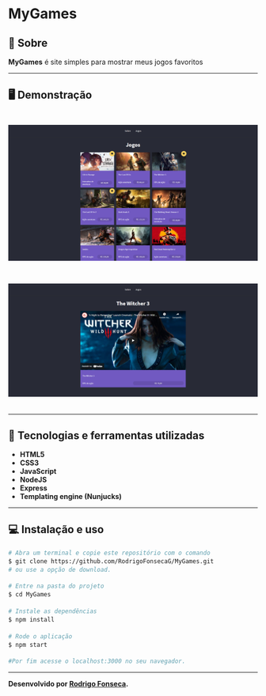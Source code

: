# MyGames



## 📝 Sobre

**MyGames** é site simples para mostrar meus jogos favoritos
  

---------


## 🖥️ Demonstração

<h1>
    <img src="games.png"
</h1> 

<h1>
    <img src="search.png"
</h1>

----------



## 🚀 Tecnologias e ferramentas utilizadas

- **HTML5**
- **CSS3**
- **JavaScript**
- **NodeJS**
- **Express**
- **Templating engine (Nunjucks)**

----


## 💻 Instalação e uso

```bash
# Abra um terminal e copie este repositório com o comando
$ git clone https://github.com/RodrigoFonsecaG/MyGames.git
# ou use a opção de download.

# Entre na pasta do projeto 
$ cd MyGames

# Instale as dependências
$ npm install

# Rode o aplicação
$ npm start

#Por fim acesse o localhost:3000 no seu navegador.
```

----


**Desenvolvido por [Rodrigo Fonseca](https://github.com/RodrigoFonsecaG/).**
